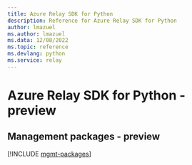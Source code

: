 ```yaml
---
title: Azure Relay SDK for Python
description: Reference for Azure Relay SDK for Python
author: lmazuel
ms.author: lmazuel
ms.data: 12/08/2022
ms.topic: reference
ms.devlang: python
ms.service: relay
---
```

# Azure Relay SDK for Python - preview

## Management packages - preview
[!INCLUDE [mgmt-packages](relay-mgmt-index.md)]
